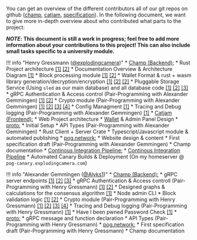 You can get an overview of the different contributors all of our git repos on github ([champ](https://github.com/pognetwork/champ/graphs/contributors), [catjam](https://github.com/pognetwork/catjam/graphs/contributors), [specification](https://github.com/pognetwork/specification/graphs/contributors)). In the following document, we want to give more in-depth overview about who contributed what parts to the project:

**_NOTE_: This document is still a work in progress; feel free to add more information about your contributions to this project! This can also include small tasks specific to a university module.**

<!-- prettier-ignore -->
!!! info "Henry Gressmann ([@explodingcamera](https://github.com/explodingcamera))"
    * [Champ (Backend):](https://github.com/pognetwork/champ)
        * Rust Project architecture [[1]](https://github.com/pognetwork/champ/commits/main?after=1470add68e748fd46f9479cfe0e3f1445d19fb95+69&branch=main) [[2]](https://github.com/pognetwork/champ/pull/1)
        * Documentation Overview & Architecture Diagram [[1]](https://github.com/pognetwork/champ/blame/main/docs/developers/overview.md)
        * Block processing module [[1]](https://github.com/pognetwork/champ/tree/main/champ/node/blockpool) [[2]](https://github.com/pognetwork/champ/pull/65)
        * Wallet Format & rust + wasm library generation/decryption/encryption [[1]](https://github.com/pognetwork/champ/tree/main/champ/lib/champ-wasm) [[2]](https://github.com/pognetwork/champ/tree/main/champ/lib/lulw) [[2]](https://github.com/pognetwork/champ/pull/84)
        * Pluggable Storage Service (Using `sled` as our main database) and all database code [[1]](https://github.com/pognetwork/champ/tree/main/champ/node/storage) [[2]](https://github.com/pognetwork/champ/pull/77) [[3]](https://github.com/pognetwork/champ/pull/68)
        * gRPC Authentication & Access control (Pair-Programming with Alexander Gemmingen) [[1]](https://github.com/pognetwork/champ/pull/80) [[2]](https://github.com/pognetwork/champ/pull/66)
        * Crypto module (Pair-Programming with Alexander Gemmingen) [[1]](https://github.com/pognetwork/champ/pull/28) [[2]](https://github.com/pognetwork/champ/pull/66) [[3]](https://github.com/pognetwork/champ/pull/84) [[4]](https://github.com/pognetwork/champ/pull/29)
        * Config Managment [[1]](https://github.com/pognetwork/champ/pull/64)
        * Tracing and Debug logging (Pair-Programming with Alexander Gemmingen) [[1]](https://github.com/pognetwork/champ/pull/86)
    * [Catjam (Frontend):](https://github.com/pognetwork/catjam)
        * Web Project architecture
        * [Wallet](https://wallet.pog.network) & Admin Panel Design
    * [proto:](https://github.com/pognetwork/proto)
        * Initial Setup
        * API Types (Pair-Programming with Alexander Gemmingen)
        * Rust Client + Server Crate
        * Typescript/Javascript module & automated publishing
    * [pog.network:](https://github.com/pognetwork/pog.network)
        * Website design & content
        * First specification draft (Pair-Programming with Alexander Gemmingen)
        * Champ documentation
    * [Continous Integration Pipeline:](https://github.com/pognetwork/champ/search?q=ci&type=commits)
        * [Continous Integration Pipeline](https://github.com/pognetwork/champ/tree/main/.github/workflows)
        * Automated Canary Builds & Deployment (On my homeserver @ `pog-canary.explodingcamera.com`)

<!-- prettier-ignore -->
!!! info "Alexander Gemmingen ([@Alyks1](https://github.com/Alyks1))"
    * [Champ (Backend):](https://github.com/pognetwork/champ)
        * gRPC server endpoints [[1]](https://github.com/pognetwork/champ/pull/69) [[2]](https://github.com/pognetwork/champ/pull/67) [[3]](https://github.com/pognetwork/champ/pull/33)
        * gRPC Authentication & Access controll (Pair-Programming with Henry Gressmann) [[1]](https://github.com/pognetwork/champ/pull/80) [[2]](https://github.com/pognetwork/champ/pull/66)
        * Designed graphs & calculations for the consensus algorithm [[1]](https://github.com/pognetwork/champ/pull/22)
        * Node admin CLI
        * Block validation logic [[1]](https://github.com/pognetwork/champ/pull/58) [[2]](https://github.com/pognetwork/champ/pull/59)
        * Crypto module (Pair-Programming with Henry Gressmann) [[1]](https://github.com/pognetwork/champ/pull/28) [[2]](https://github.com/pognetwork/champ/pull/66) [[3]](https://github.com/pognetwork/champ/pull/84) [[4]](https://github.com/pognetwork/champ/pull/29)
        * Tracing and Debug logging (Pair-Programming with Henry Gressmann) [[1]](https://github.com/pognetwork/champ/pull/86)
        * Have I been pwned Password Check [[1]](https://github.com/pognetwork/champ/pull/87)
    * [proto:](https://github.com/pognetwork/proto)
        * gRPC message and function declaration
        * API Types (Pair-Programming with Henry Gressmann)
    * [pog.network:](https://github.com/pognetwork/pog.network)
        * First specification draft (Pair-Programming with Henry Gressmann)
        * Champ documentation
